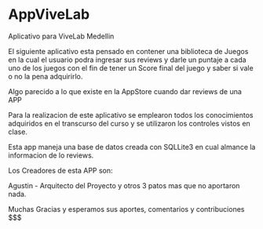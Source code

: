 AppViveLab
==========

Aplicativo para ViveLab Medellin

El siguiente aplicativo esta pensado en contener una biblioteca de Juegos en la cual el usuario podra ingresar sus reviews y darle un puntaje a cada uno de los juegos con el fin de tener un Score final del juego y saber si vale o no la pena adquirirlo.

Algo parecido a lo que existe en la AppStore cuando dar reviews de una APP

Para la realizacion de este aplicativo se emplearon todos los conocimientos adquiridos en el transcurso del curso y se utilizaron los controles vistos en clase.

Esta app maneja una base de datos creada con SQLLite3 en cual almance la informacion de lo reviews.

Los Creadores de esta APP son:

Agustin - Arquitecto del Proyecto y otros 3 patos mas que no aportaron nada.

Muchas Gracias y esperamos sus aportes, comentarios y contribuciones $$$
